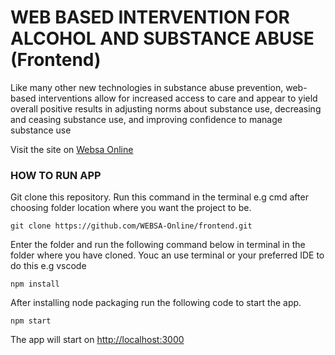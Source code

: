 # WEB BASED INTERVENTION FOR ALCOHOL AND SUBSTANCE ABUSE (Frontend)


Like many other new technologies in substance abuse prevention, web-based interventions allow for increased access to care and appear to yield overall positive results in adjusting norms about substance use, decreasing and ceasing substance use, and improving confidence to manage substance use

Visit the site on <a href="https://websaonline.com" target="_blank">Websa Online</a>

### HOW TO RUN APP

Git clone this repository. Run this command in the terminal e.g cmd after choosing folder location where you want the project to be.

```
git clone https://github.com/WEBSA-Online/frontend.git
```


Enter the folder and run the following command below in terminal in the folder where you have cloned. Youc an use terminal or your preferred IDE to do this e.g vscode

```
npm install
```

After installing node packaging run the following code to start the app. 

```
npm start
```

The app will start on <a href="http://localhost:3000" target="_blank">http://localhost:3000</a>


